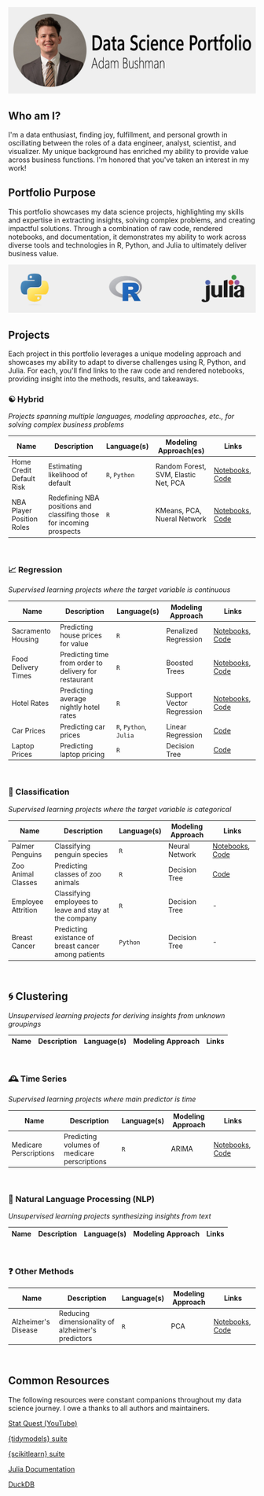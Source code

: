 ![Data Science Portfolio Banner](./portfolio-banner.jpg)

## Who am I?

I'm a data enthusiast, finding joy, fulfillment, and personal growth in oscillating between the roles of a data engineer, analyst, scientist, and visualizer. My unique background has enriched my ability to provide value across business functions. I'm honored that you've taken an interest in my work!

## Portfolio Purpose

This portfolio showcases my data science projects, highlighting my skills and expertise in extracting insights, solving complex problems, and creating impactful solutions. Through a combination of raw code, rendered notebooks, and documentation, it demonstrates my ability to work across diverse tools and technologies in R, Python, and Julia to ultimately deliver business value. 

![](portfolio-languages.jpg)

## Projects

Each project in this portfolio leverages a unique modeling approach and showcases my ability to adapt to diverse challenges using R, Python, and Julia. For each, you'll find links to the raw code and rendered notebooks, providing insight into the methods, results, and takeaways.

### ☯️ Hybrid

*Projects spanning multiple languages, modeling approaches, etc., for solving complex business problems*

| Name | Description | Language(s) | Modeling Approach(es) | Links |
| --- | --- | --- | --- | --- |
| Home Credit Default Risk | Estimating likelihood of default | `R`, `Python` | Random Forest, SVM, Elastic Net, PCA | [Notebooks](https://adambushman.github.io/data-science-projects/full-projects/home-credit-default-risk/index.html), [Code](https://github.com/adambushman/data-science-projects/tree/master/full-projects/home-credit-default-risk) |
| NBA Player Position Roles | Redefining NBA positions and classifing those for incoming prospects | `R` | KMeans, PCA, Nueral Network | [Notebooks](https://adambushman.github.io/data-science-projects/full-projects/nba-player-position-roles/index.html), [Code](https://github.com/adambushman/data-science-projects/tree/master/full-projects/nba-player-position-roles) |

<br>

### 📈 Regression

*Supervised learning projects where the target variable is continuous*
 
| Name | Description | Language(s) | Modeling Approach | Links |
| --- | --- | --- | --- | --- |
| Sacramento Housing | Predicting house prices for value | `R` | Penalized Regression | [Notebooks](https://adambushman.github.io/data-science-projects/regression/sacramento-housing/R/a01_adam-bushman.html), [Code](https://github.com/adambushman/data-science-projects/blob/master/regression/sacramento-housing/R/model.r.qmd) |
| Food Delivery Times | Predicting time from order to delivery for restaurant | `R` | Boosted Trees | [Notebooks](https://adambushman.github.io/data-science-projects/regression/food-delivery-times/R/a05_adam-bushman.html), [Code](https://github.com/adambushman/data-science-projects/blob/master/regression/food-delivery-times/R/model.r.qmd) |
| Hotel Rates | Predicting average nightly hotel rates | `R` | Support Vector Regression | [Notebooks](https://adambushman.github.io/data-science-projects/regression/hotel-rates/R/a03_adam-bushman.html), [Code](https://github.com/adambushman/data-science-projects/blob/master/regression/hotel-rates/R/model.r.qmd) |
| Car Prices | Predicting car prices | `R`, `Python`, `Julia` | Linear Regression | [Code](https://github.com/adambushman/data-science-projects/tree/master/regression/car-prices) |
| Laptop Prices | Predicting laptop pricing | `R` | Decision Tree | [Code]() |

<br>

### 🎨 Classification

*Supervised learning projects where the target variable is categorical*

| Name | Description | Language(s) | Modeling Approach | Links |
| --- | --- | --- | --- | --- |
| Palmer Penguins | Classifying penguin species | `R` | Neural Network | [Notebooks](https://adambushman.github.io/data-science-projects/classification/palmer-penguins/R/a08_adam-bushman.html), [Code](https://github.com/adambushman/data-science-projects/blob/master/classification/palmer-penguins/R/model.r.qmd) |
| Zoo Animal Classes | Predicting classes of zoo animals | `R` | Decision Tree | [Code](https://github.com/adambushman/data-science-projects/blob/master/classification/zoo-animal-classes/R/model.r.qmd) |
| Employee Attrition | Classifying employees to leave and stay at the company | `R` | Decision Tree | - |
| Breast Cancer | Predicting existance of breast cancer among patients | `Python` | Decision Tree | - |

<br>

## 🌀 Clustering

*Unsupervised learning projects for deriving insights from unknown groupings*

| Name | Description | Language(s) | Modeling Approach | Links |
| --- | --- | --- | --- | --- |

<br>

### 🕰️ Time Series

*Supervised learning projects where main predictor is time*

| Name | Description | Language(s) | Modeling Approach | Links |
| --- | --- | --- | --- | --- |
| Medicare Perscriptions | Predicting volumes of medicare perscriptions | `R` | ARIMA | [Notebooks](https://adambushman.github.io/data-science-projects/time-series/medicare-perscription-volumes/R/a02_adam-bushman.html), [Code](https://github.com/adambushman/data-science-projects/blob/master/time-series/medicare-perscription-volumes/R/model.r.qmd) |

<br>

### 📕 Natural Language Processing (NLP)

*Unsupervised learning projects synthesizing insights from text*

| Name | Description | Language(s) | Modeling Approach | Links |
| --- | --- | --- | --- | --- |

<br>

### ❓ Other Methods

| Name | Description | Language(s) | Modeling Approach | Links |
| --- | --- | --- | --- | --- |
| Alzheimer's Disease | Reducing dimensionality of alzheimer's predictors | `R` | PCA | [Notebooks](https://adambushman.github.io/data-science-projects/other-methods/dimensionality-reduction/alzheimers-disease/R/a0607_adam-bushman.html), [Code](https://github.com/adambushman/data-science-projects/blob/master/other-methods/dimensionality-reduction/alzheimers-disease/R/model.r.qmd) |

<br>

## Common Resources

The following resources were constant companions throughout my data science journey. I owe a thanks to all authors and maintainers.

[Stat Quest (YouTube)](https://www.youtube.com/@statquest)

[{tidymodels} suite](https://www.tidymodels.org/)

[{scikitlearn} suite](https://scikit-learn.org/stable/)

[Julia Documentation](https://docs.julialang.org/en/v1/)

[DuckDB](https://duckdb.org/)